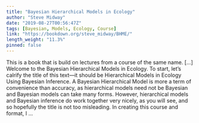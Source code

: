 ```yaml
---
title: "Bayesian Hierarchical Models in Ecology"
author: "Steve Midway"
date: "2019-08-27T00:56:47Z"
tags: [Bayesian, Models, Ecology, Course]
link: "https://bookdown.org/steve_midway/BHME/"
length_weight: "11.3%"
pinned: false
---
```


This is a book that is build on lectures from a course of the same name. [...] Welcome to the Bayesian Hierarchical Models in Ecology. To start, let’s calrify the title of this text—it should be Hierarchical Models in Ecology Using Bayesian Inference. A Bayesian Hierarchical Model is more a term of convenience than accuracy, as hierarchical models need not be Bayesian and Bayesian models can take many forms. However, hierarchical models and Bayesian inference do work together very nicely, as you will see, and so hopefully the title is not too misleading. In creating this course and format, I ...
